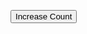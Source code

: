 <script src="https://cdn.jsdelivr.net/gh/DeshiJS/DeshiJS@main/dev/v1.js" defer></script>
<div $data='{"count": 10}'>
<p $text="{count}"></p>
<button on:click="incrementCount">Increase Count</button>
</div>
            
<script>
const $ = {}
function incrementCount() {
  $.count++;
}
</script>

